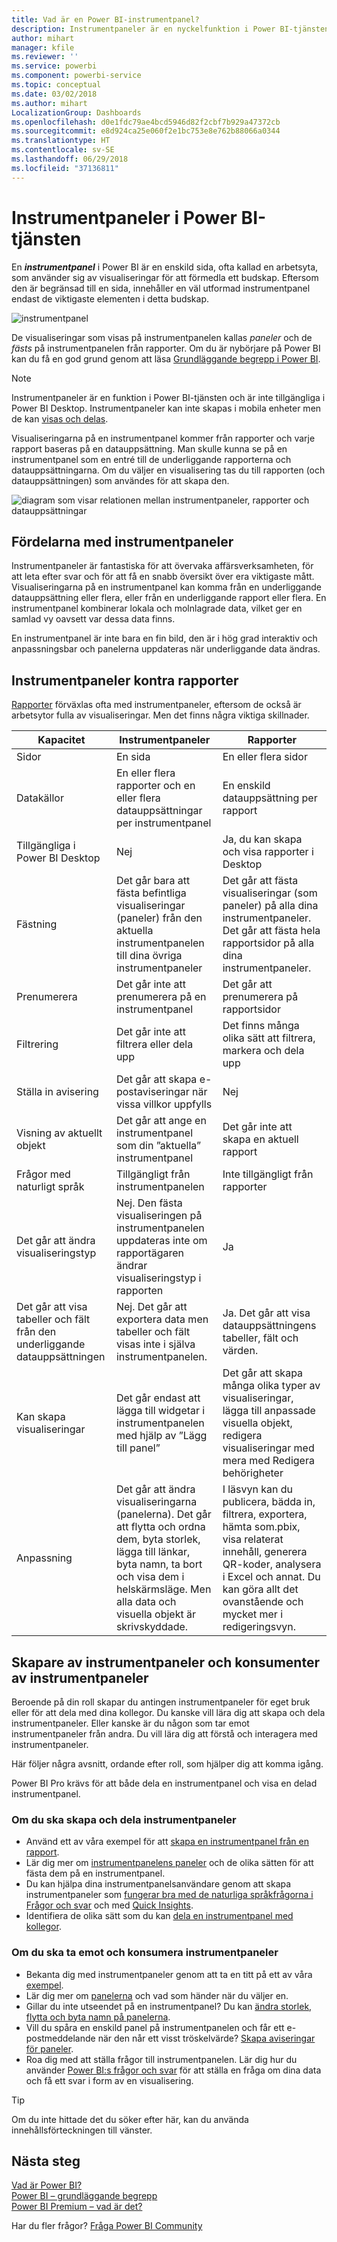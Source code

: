 ```yaml
---
title: Vad är en Power BI-instrumentpanel?
description: Instrumentpaneler är en nyckelfunktion i Power BI-tjänsten.
author: mihart
manager: kfile
ms.reviewer: ''
ms.service: powerbi
ms.component: powerbi-service
ms.topic: conceptual
ms.date: 03/02/2018
ms.author: mihart
LocalizationGroup: Dashboards
ms.openlocfilehash: d0e1fdc79ae4bcd5946d82f2cbf7b929a47372cb
ms.sourcegitcommit: e8d924ca25e060f2e1bc753e8e762b88066a0344
ms.translationtype: HT
ms.contentlocale: sv-SE
ms.lasthandoff: 06/29/2018
ms.locfileid: "37136811"
---
```

# <a name="dashboards-in-power-bi-service"></a>Instrumentpaneler i Power BI-tjänsten

En ***instrumentpanel*** i Power BI är en enskild sida, ofta kallad en arbetsyta, som använder sig av visualiseringar för att förmedla ett budskap. Eftersom den är begränsad till en sida, innehåller en väl utformad instrumentpanel endast de viktigaste elementen i detta budskap.

![instrumentpanel](media/service-dashboards/power-bi-dashboard2.png)

De visualiseringar som visas på instrumentpanelen kallas *paneler* och de *fästs* på instrumentpanelen från rapporter. Om du är nybörjare på Power BI kan du få en god grund genom att läsa [Grundläggande begrepp i Power BI](service-basic-concepts.md).

> [!NOTE]
> Instrumentpaneler är en funktion i Power BI-tjänsten och är inte tillgängliga i Power BI Desktop. Instrumentpaneler kan inte skapas i mobila enheter men de kan [visas och delas](mobile-apps-view-dashboard.md).
> 
> 

Visualiseringarna på en instrumentpanel kommer från rapporter och varje rapport baseras på en datauppsättning. Man skulle kunna se på en instrumentpanel som en entré till de underliggande rapporterna och datauppsättningarna. Om du väljer en visualisering tas du till rapporten (och datauppsättningen) som användes för att skapa den.

![diagram som visar relationen mellan instrumentpaneler, rapporter och datauppsättningar](media/service-dashboards/power-bi-diagram.png)

## <a name="advantages-of-dashboards"></a>Fördelarna med instrumentpaneler
Instrumentpaneler är fantastiska för att övervaka affärsverksamheten, för att leta efter svar och för att få en snabb översikt över era viktigaste mått. Visualiseringarna på en instrumentpanel kan komma från en underliggande datauppsättning eller flera, eller från en underliggande rapport eller flera. En instrumentpanel kombinerar lokala och molnlagrade data, vilket ger en samlad vy oavsett var dessa data finns.

En instrumentpanel är inte bara en fin bild, den är i hög grad interaktiv och anpassningsbar och panelerna uppdateras när underliggande data ändras.

## <a name="dashboards-versus-reports"></a>Instrumentpaneler kontra rapporter
[Rapporter](service-reports.md) förväxlas ofta med instrumentpaneler, eftersom de också är arbetsytor fulla av visualiseringar. Men det finns några viktiga skillnader.

| **Kapacitet** | **Instrumentpaneler** | **Rapporter** |
| --- | --- | --- |
| Sidor |En sida |En eller flera sidor |
| Datakällor |En eller flera rapporter och en eller flera datauppsättningar per instrumentpanel |En enskild datauppsättning per rapport |
| Tillgängliga i Power BI Desktop |Nej |Ja, du kan skapa och visa rapporter i Desktop |
| Fästning |Det går bara att fästa befintliga visualiseringar (paneler) från den aktuella instrumentpanelen till dina övriga instrumentpaneler |Det går att fästa visualiseringar (som paneler) på alla dina instrumentpaneler. Det går att fästa hela rapportsidor på alla dina instrumentpaneler. |
| Prenumerera |Det går inte att prenumerera på en instrumentpanel |Det går att prenumerera på rapportsidor |
| Filtrering |Det går inte att filtrera eller dela upp |Det finns många olika sätt att filtrera, markera och dela upp |
| Ställa in avisering |Det går att skapa e-postaviseringar när vissa villkor uppfylls |Nej |
| Visning av aktuellt objekt |Det går att ange en instrumentpanel som din ”aktuella” instrumentpanel |Det går inte att skapa en aktuell rapport |
| Frågor med naturligt språk |Tillgängligt från instrumentpanelen |Inte tillgängligt från rapporter |
| Det går att ändra visualiseringstyp |Nej. Den fästa visualiseringen på instrumentpanelen uppdateras inte om rapportägaren ändrar visualiseringstyp i rapporten |Ja |
| Det går att visa tabeller och fält från den underliggande datauppsättningen |Nej. Det går att exportera data men tabeller och fält visas inte i själva instrumentpanelen. |Ja. Det går att visa datauppsättningens tabeller, fält och värden. |
| Kan skapa visualiseringar |Det går endast att lägga till widgetar i instrumentpanelen med hjälp av ”Lägg till panel” |Det går att skapa många olika typer av visualiseringar, lägga till anpassade visuella objekt, redigera visualiseringar med mera med Redigera behörigheter |
| Anpassning |Det går att ändra visualiseringarna (panelerna). Det går att flytta och ordna dem, byta storlek, lägga till länkar, byta namn, ta bort och visa dem i helskärmsläge. Men alla data och visuella objekt är skrivskyddade. |I läsvyn kan du publicera, bädda in, filtrera, exportera, hämta som.pbix, visa relaterat innehåll, generera QR-koder, analysera i Excel och annat.  Du kan göra allt det ovanstående och mycket mer i redigeringsvyn. |

## <a name="dashboard-creators-and-dashboard-consumers"></a>Skapare av instrumentpaneler och konsumenter av instrumentpaneler
Beroende på din roll skapar du antingen instrumentpaneler för eget bruk eller för att dela med dina kollegor. Du kanske vill lära dig att skapa och dela instrumentpaneler. Eller kanske är du någon som tar emot instrumentpaneler från andra. Du vill lära dig att förstå och interagera med instrumentpaneler.

Här följer några avsnitt, ordande efter roll, som hjälper dig att komma igång.

Power BI Pro krävs för att både dela en instrumentpanel och visa en delad instrumentpanel.

### <a name="if-you-will-be-creating-and-sharing-dashboards"></a>Om du ska skapa och dela instrumentpaneler
* Använd ett av våra exempel för att [skapa en instrumentpanel från en rapport](service-dashboard-create.md).
* Lär dig mer om [instrumentpanelens paneler](service-dashboard-tiles.md) och de olika sätten för att fästa dem på en instrumentpanel.
* Du kan hjälpa dina instrumentpanelsanvändare genom att skapa instrumentpaneler som [fungerar bra med de naturliga språkfrågorna i Frågor och svar](service-prepare-data-for-q-and-a.md) och med [Quick Insights](service-insights-optimize.md).
* Identifiera de olika sätt som du kan [dela en instrumentpanel med kollegor](service-how-to-collaborate-distribute-dashboards-reports.md).

### <a name="if-you-will-be-receiving-and-consuming-dashboards"></a>Om du ska ta emot och konsumera instrumentpaneler
* Bekanta dig med instrumentpaneler genom att ta en titt på ett av våra [exempel](sample-tutorial-connect-to-the-samples.md).
* Lär dig mer om [panelerna](service-dashboard-tiles.md) och vad som händer när du väljer en.
* Gillar du inte utseendet på en instrumentpanel?  Du kan [ändra storlek, flytta och byta namn på panelerna](service-dashboard-edit-tile.md).
* Vill du spåra en enskild panel på instrumentpanelen och får ett e-postmeddelande när den når ett visst tröskelvärde? [Skapa aviseringar för paneler](service-set-data-alerts.md).
* Roa dig med att ställa frågor till instrumentpanelen. Lär dig hur du använder [Power BI:s frågor och svar](power-bi-tutorial-q-and-a.md) för att ställa en fråga om dina data och få ett svar i form av en visualisering.

> [!TIP]
> Om du inte hittade det du söker efter här, kan du använda innehållsförteckningen till vänster.
> 
> 

## <a name="next-steps"></a>Nästa steg
[Vad är Power BI?](power-bi-overview.md)  
[Power BI – grundläggande begrepp](service-basic-concepts.md)  
[Power BI Premium – vad är det?](service-premium.md)  

Har du fler frågor? [Fråga Power BI Community](http://community.powerbi.com/)

